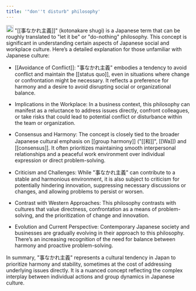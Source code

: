 ```yaml
---
title: '"don''t disturb" philosophy'
---
```


<img src='https://scrapbox.io/api/pages/nishio/gpt/icon' alt='gpt.icon' height="19.5"/> "[[事なかれ主義]]" (kotonakare shugi) is a Japanese term that can be roughly translated to "let it be" or "do-nothing" philosophy. This concept is significant in understanding certain aspects of Japanese social and workplace culture. Here’s a detailed explanation for those unfamiliar with Japanese culture:

- [[Avoidance of Conflict]]: "事なかれ主義" embodies a tendency to avoid conflict and maintain the [[status quo]], even in situations where change or confrontation might be necessary. It reflects a preference for harmony and a desire to avoid disrupting social or organizational balance.

- Implications in the Workplace: In a business context, this philosophy can manifest as a reluctance to address issues directly, confront colleagues, or take risks that could lead to potential conflict or disturbance within the team or organization.

- Consensus and Harmony: The concept is closely tied to the broader Japanese cultural emphasis on [[group harmony]] ("[[和]]", [[Wa]]) and [[consensus]]. It often prioritizes maintaining smooth interpersonal relationships and a peaceful work environment over individual expression or direct problem-solving.

- Criticism and Challenges: While "事なかれ主義" can contribute to a stable and harmonious environment, it is also subject to criticism for potentially hindering innovation, suppressing necessary discussions or changes, and allowing problems to persist or worsen.

- Contrast with Western Approaches: This philosophy contrasts with cultures that value directness, confrontation as a means of problem-solving, and the prioritization of change and innovation.

- Evolution and Current Perspective: Contemporary Japanese society and businesses are gradually evolving in their approach to this philosophy. There’s an increasing recognition of the need for balance between harmony and proactive problem-solving.

In summary, "事なかれ主義" represents a cultural tendency in Japan to prioritize harmony and stability, sometimes at the cost of addressing underlying issues directly. It is a nuanced concept reflecting the complex interplay between individual actions and group dynamics in Japanese culture.

